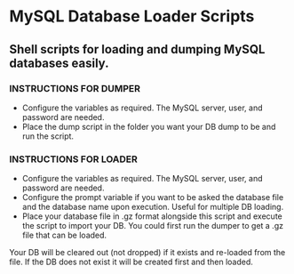 # MySQL Database Loader Scripts

## Shell scripts for loading and dumping MySQL databases easily.

### INSTRUCTIONS FOR DUMPER
+ Configure the variables as required. The MySQL server, user, and password are needed.
+ Place the dump script in the folder you want your DB dump to be and run the script.

### INSTRUCTIONS FOR LOADER
+ Configure the variables as required. The MySQL server, user, and password are needed.
+ Configure the prompt variable if you want to be asked the database file and the database name upon execution.  Useful for multiple DB loading.
+ Place your database file in .gz format alongside this script and execute the script to import your DB.  You could first run the dumper to get a .gz file that can be loaded.

Your DB will be cleared out (not dropped) if it exists and re-loaded from the file. If the DB does not exist it will be created first and then loaded.